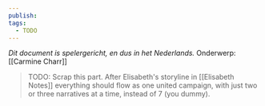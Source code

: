 ```yaml
---
publish: 
tags:
  - TODO
---
```

*Dit document is spelergericht, en dus in het Nederlands.*
Onderwerp: [[Carmine Charr]]
> TODO: Scrap this part. After Elisabeth's storyline in [[Elisabeth Notes]] everything should flow as one united campaign, with just two or three narratives at a time, instead of 7 (you dummy).